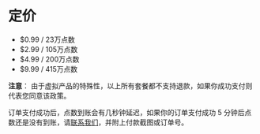 # 定价

* $0.99 / 23万点数
* $2.99 / 105万点数
* $4.99 / 200万点数
* $9.99 / 415万点数

**注意**： 由于虚拟产品的特殊性，以上所有套餐都不支持退款，如果你成功支付则代表您同意该政策。

订单支付成功后，点数到账会有几秒钟延迟，如果你的订单支付成功 5 分钟后点数还是没有到账，请[联系我们](mailto:jw@jw1.dev)，并附上付款截图或订单号。
